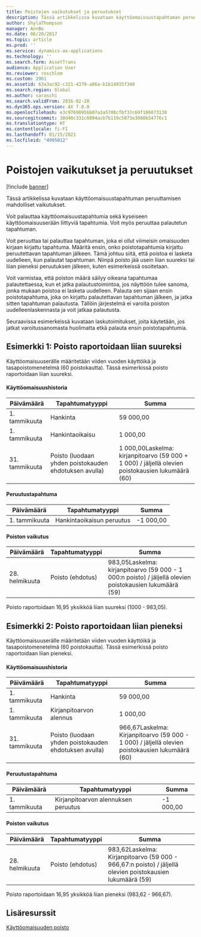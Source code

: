 ```yaml
---
title: Poistojen vaikutukset ja peruutukset
description: Tässä artikkelissa kuvataan käyttöomaisuustapahtuman peruuttamisen mahdolliset vaikutukset.
author: ShylaThompson
manager: AnnBe
ms.date: 06/20/2017
ms.topic: article
ms.prod: ''
ms.service: dynamics-ax-applications
ms.technology: ''
ms.search.form: AssetTrans
audience: Application User
ms.reviewer: roschlom
ms.custom: 2961
ms.assetid: 63a3ac92-c321-4379-a86a-b1b14915f340
ms.search.region: Global
ms.author: saraschi
ms.search.validFrom: 2016-02-28
ms.dyn365.ops.version: AX 7.0.0
ms.openlocfilehash: e3c97690956b07a3a5708cfbf37c69f186073138
ms.sourcegitcommit: 38d40c331c8894acb7b119c5073e3088b54776c1
ms.translationtype: HT
ms.contentlocale: fi-FI
ms.lasthandoff: 01/15/2021
ms.locfileid: "4995012"
---
```

# <a name="depreciation-effects-with-reversals"></a>Poistojen vaikutukset ja peruutukset

[!include [banner](../includes/banner.md)]

Tässä artikkelissa kuvataan käyttöomaisuustapahtuman peruuttamisen mahdolliset vaikutukset. 

Voit palauttaa käyttöomaisuustapahtumia sekä kyseiseen käyttöomaisuuserään liittyviä tapahtumia. Voit myös peruuttaa palautetun tapahtuman. 

Voit peruuttaa tai palauttaa tapahtuman, joka ei ollut viimeisin omaisuuden kirjaan kirjattu tapahtuma. Määritä ensin, onko poistotapahtumia kirjattu peruutettavan tapahtuman jälkeen. Tämä johtuu siitä, että poistoa ei lasketa uudelleen, kun palautat tapahtuman. Niinpä poisto jää usein liian suureksi tai liian pieneksi peruutuksen jälkeen, kuten esimerkeissä osoitetaan. 

Voit varmistaa, että poiston määrä säilyy oikeana tapahtumaa palautettaessa, kun et jatka palautustoimintoa, jos näyttöön tulee sanoma, jonka mukaan poistoa ei lasketa uudelleen. Palauta sen sijaan ensin poistotapahtuma, joka on kirjattu palautettavan tapahtuman jälkeen, ja jatka sitten tapahtuman palautusta. Tällöin järjestelmä ei varoita poiston uudelleenlaskennasta ja voit jatkaa palautusta. 

Seuraavissa esimerkeissä kuvataan laskutoimitukset, joita käytetään, jos jatkat varoitussanomasta huolimatta etkä palauta ensin poistotapahtumia.

## <a name="example-1-depreciation-is-overstated"></a> Esimerkki 1: Poisto raportoidaan liian suureksi
Käyttöomaisuuserälle määritetään viiden vuoden käyttöikä ja tasapoistomenetelmä (60 poistokautta). Tässä esimerkissä poisto raportoidaan liian suureksi.
#### <a name="asset-transaction-history"></a>Käyttöomaisuushistoria

| Päivämäärä       | Tapahtumatyyppi                                                          | Summa                                    |
|------------|---------------------------------------------------------------------------|-------------------------------------------|
| 1. tammikuuta  | Hankinta                                                               | 59 000,00                                 |
| 1. tammikuuta  | Hankintaoikaisu                                                    | 1 000,00                                  |
| 31. tammikuuta | Poisto (luodaan yhden poistokauden ehdotuksen avulla) | 1 000,00Laskelma: kirjanpitoarvo (59 000 + 1 000) / jäljellä olevien poistokausien lukumäärä (60) |

#### <a name="reversal-action"></a>Peruutustapahtuma

| Päivämäärä      | Tapahtumatyyppi                | Summa    |
|-----------|---------------------------------|-----------|
| 1. tammikuuta | Hankintaoikaisun peruutus | -1 000,00 |

#### <a name="depreciation-effect"></a>Poiston vaikutus

| Päivämäärä        | Tapahtumatyyppi        | Summa                                                                                |
|-------------|-------------------------|---------------------------------------------------------------------------------------|
| 28. helmikuuta | Poisto (ehdotus) | 983,05Laskelma: kirjanpitoarvo (59 000 - 1 000:n poisto) / jäljellä olevien poistokausien lukumäärä (59) |

Poisto raportoidaan 16,95 yksikköä liian suureksi (1000 - 983,05).

## <a name="example-2-depreciation-is-understated"></a> Esimerkki 2: Poisto raportoidaan liian pieneksi
Käyttöomaisuuserälle määritetään viiden vuoden käyttöikä ja tasapoistomenetelmä (60 poistokautta). Tässä esimerkissä poisto raportoidaan liian pieneksi.
#### <a name="asset-transaction-history"></a>Käyttöomaisuushistoria

| Päivämäärä       | Tapahtumatyyppi                                                          | Summa                                      |
|------------|---------------------------------------------------------------------------|---------------------------------------------|
| 1. tammikuuta  | Hankinta                                                               | 59 000,00                                   |
| 1. tammikuuta  | Kirjanpitoarvon alennus                                                     | 1 000,00                                    |
| 31. tammikuuta | Poisto (luodaan yhden poistokauden ehdotuksen avulla) | 966,67Laskelma: Kirjanpitoarvo (59 000 - 1 000) / jäljellä olevien poistokausien lukumäärä (60) |

#### <a name="reversal-action"></a>Peruutustapahtuma

| Päivämäärä      | Tapahtumatyyppi               | Summa    |
|-----------|--------------------------------|-----------|
| 1. tammikuuta | Kirjanpitoarvon alennuksen peruutus | -1 000,00 |

#### <a name="depreciation-effect"></a>Poiston vaikutus

| Päivämäärä        | Tapahtumatyyppi        | Summa                                                                                       |
|-------------|-------------------------|----------------------------------------------------------------------------------------------|
| 28. helmikuuta | Poisto (ehdotus) | 983,62Laskelma: Kirjanpitoarvo (59 000 - 966,67:n poisto) / jäljellä olevien poistokausien lukumäärä (59) |

Poisto raportoidaan 16,95 yksikköä liian pieneksi (983,62 - 966,67).



<a name="additional-resources"></a>Lisäresurssit
--------

[Käyttöomaisuuden poisto](fixed-asset-depreciation.md)



